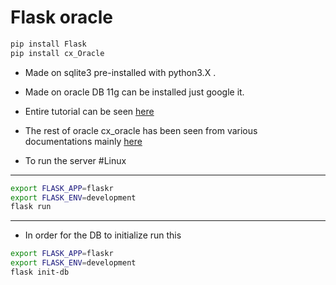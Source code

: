 # Flask oracle

```python 
pip install Flask
pip install cx_Oracle
```
- Made on sqlite3 pre-installed with python3.X .

- Made on oracle DB 11g can be installed just google it.


- Entire tutorial can be seen 
[here](http://flask.pocoo.org/docs/1.0/tutorial/factory/)


- The rest of oracle cx_oracle has been seen from various documentations mainly [here](https://cx-oracle.readthedocs.io/en/latest/cursor.html)

- To run the server
#Linux
___
```bash
export FLASK_APP=flaskr
export FLASK_ENV=development
flask run
```
___
- In order for the DB to initialize run this 
```bash
export FLASK_APP=flaskr
export FLASK_ENV=development
flask init-db
```


